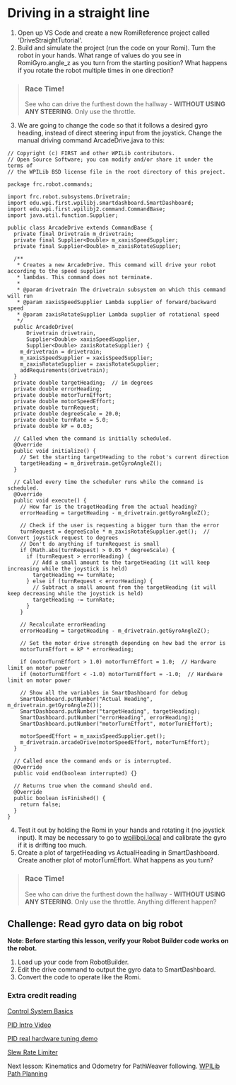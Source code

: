 # Driving in a straight line

1. Open up VS Code and create a new RomiReference project called 'DriveStraightTutorial'.
2. Build and simulate the project (run the code on your Romi). Turn the robot in your hands.  What range of values do you see in RomiGyro.angle_z as you turn from the starting position? What happens if you rotate the robot multiple times in one direction?

> ### Race Time!
> See who can drive the furthest down the hallway - **WITHOUT USING ANY STEERING**. Only use the throttle.

3. We are going to change the code so that it follows a desired gyro heading, instead of direct steering input from the joystick.  Change the manual driving command ArcadeDrive.java to this:

```
// Copyright (c) FIRST and other WPILib contributors.
// Open Source Software; you can modify and/or share it under the terms of
// the WPILib BSD license file in the root directory of this project.
 
package frc.robot.commands;
 
import frc.robot.subsystems.Drivetrain;
import edu.wpi.first.wpilibj.smartdashboard.SmartDashboard;
import edu.wpi.first.wpilibj2.command.CommandBase;
import java.util.function.Supplier;
 
public class ArcadeDrive extends CommandBase {
  private final Drivetrain m_drivetrain;
  private final Supplier<Double> m_xaxisSpeedSupplier;
  private final Supplier<Double> m_zaxisRotateSupplier;
 
  /**
   * Creates a new ArcadeDrive. This command will drive your robot according to the speed supplier
   * lambdas. This command does not terminate.
   *
   * @param drivetrain The drivetrain subsystem on which this command will run
   * @param xaxisSpeedSupplier Lambda supplier of forward/backward speed
   * @param zaxisRotateSupplier Lambda supplier of rotational speed
   */
  public ArcadeDrive(
      Drivetrain drivetrain,
      Supplier<Double> xaxisSpeedSupplier,
      Supplier<Double> zaxisRotateSupplier) {
    m_drivetrain = drivetrain;
    m_xaxisSpeedSupplier = xaxisSpeedSupplier;
    m_zaxisRotateSupplier = zaxisRotateSupplier;
    addRequirements(drivetrain);
  }
  private double targetHeading;  // in degrees
  private double errorHeading;
  private double motorTurnEffort;
  private double motorSpeedEffort;
  private double turnRequest;
  private double degreeScale = 20.0;
  private double turnRate = 5.0;
  private double kP = 0.03;
 
  // Called when the command is initially scheduled.
  @Override
  public void initialize() {
    // Set the starting targetHeading to the robot's current direction
    targetHeading = m_drivetrain.getGyroAngleZ();
  }
 
  // Called every time the scheduler runs while the command is scheduled.
  @Override
  public void execute() {
    // How far is the tragetHeading from the actual heading?
    errorHeading = targetHeading - m_drivetrain.getGyroAngleZ();
 
    // Check if the user is requesting a bigger turn than the error
    turnRequest = degreeScale * m_zaxisRotateSupplier.get();  // Convert joystick request to degrees
    // Don't do anything if turnRequest is small
    if (Math.abs(turnRequest) > 0.05 * degreeScale) {
      if (turnRequest > errorHeading) {
        // Add a small amount to the targetHeading (it will keep increasing while the joystick is held)
        targetHeading += turnRate;
      } else if (turnRequest < errorHeading) {
        // Subtract a small amount from the targetHeading (it will keep decreasing while the joystick is held)
        targetHeading -= turnRate;
      }
    }
 
    // Recalculate errorHeading
    errorHeading = targetHeading - m_drivetrain.getGyroAngleZ();
 
    // Set the motor drive strength depending on how bad the error is
    motorTurnEffort = kP * errorHeading;
 
    if (motorTurnEffort > 1.0) motorTurnEffort = 1.0;  // Hardware limit on motor power
    if (motorTurnEffort < -1.0) motorTurnEffort = -1.0;  // Hardware limit on motor power
 
    // Show all the variables in SmartDashboard for debug
    SmartDashboard.putNumber("Actual Heading", m_drivetrain.getGyroAngleZ());
    SmartDashboard.putNumber("targetHeading", targetHeading);
    SmartDashboard.putNumber("errorHeading", errorHeading);
    SmartDashboard.putNumber("motorTurnEffort", motorTurnEffort);
 
    motorSpeedEffort = m_xaxisSpeedSupplier.get();
    m_drivetrain.arcadeDrive(motorSpeedEffort, motorTurnEffort);
  }
 
  // Called once the command ends or is interrupted.
  @Override
  public void end(boolean interrupted) {}
 
  // Returns true when the command should end.
  @Override
  public boolean isFinished() {
    return false;
  }
}

```

4. Test it out by holding the Romi in your hands and rotating it (no joystick input). It may be necessary to go to [wpilibpi.local](http://wpilibpi.local) and calibrate the gyro if it is drifting too much.
5. Create a plot of targetHeading vs ActualHeading in SmartDashboard.  Create another plot of motorTurnEffort.  What happens as you turn?

> ### Race Time!
> See who can drive the furthest down the hallway - **WITHOUT USING ANY STEERING**. Only use the throttle.   Anything different happen?

## Challenge: Read gyro data on big robot
**Note: Before starting this lesson, verify your Robot Builder code works on the robot.**
1. Load up your code from RobotBuilder.
2. Edit the drive command to output the gyro data to SmartDashboard.
3. Convert the code to operate like the Romi.

### Extra credit reading
[Control System Basics](https://docs.wpilib.org/en/stable/docs/software/advanced-controls/introduction/control-system-basics.html)

[PID Intro Video](https://docs.wpilib.org/en/stable/docs/software/advanced-controls/introduction/pid-video.html)

[PID real hardware tuning demo](https://youtu.be/fusr9eTceEo)

[Slew Rate Limiter](https://docs.wpilib.org/en/stable/docs/software/advanced-controls/filters/slew-rate-limiter.html#slew-rate-limiter)

Next lesson: Kinematics and Odometry for PathWeaver following.
[WPILib Path Planning](https://docs.wpilib.org/en/stable/docs/software/pathplanning/index.html)
